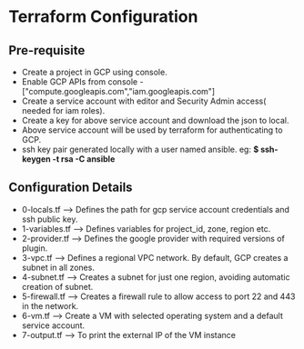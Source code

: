 Terraform Configuration 
==========================

## Pre-requisite
- Create a project in GCP using console.
- Enable GCP APIs from console - ["compute.googleapis.com","iam.googleapis.com"]
- Create a service account with editor and Security Admin access( needed for iam roles).
- Create a key for above service account and download the json to local.
- Above service account will be used by terraform for authenticating to GCP.
- ssh key pair generated locally with a user named ansible. eg: **$ ssh-keygen -t rsa -C ansible**

## Configuration Details
- 0-locals.tf --> Defines the path for gcp service account credentials and ssh public key.
- 1-variables.tf --> Defines variables for project_id, zone, region etc.
- 2-provider.tf --> Defines the google provider with required versions of plugin.
- 3-vpc.tf --> Defines a regional VPC network. By default, GCP creates a subnet in all zones.
- 4-subnet.tf --> Creates a subnet for just one region, avoiding automatic creation of subnet.
- 5-firewall.tf --> Creates a firewall rule to allow access to port 22 and 443 in the network.
- 6-vm.tf --> Create a VM with selected operating system and a default service account.
- 7-output.tf --> To print the external IP of the VM instance
